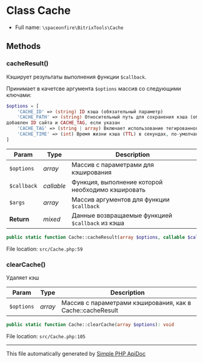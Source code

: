 # Class Cache

-   Full name: `\spaceonfire\BitrixTools\Cache`

## Methods

### cacheResult()

Кэширует результаты выполнения функции `$callback`.

Принимает в качетсве аргумента `$options` массив со следующими ключами:

```php
$options = [
    'CACHE_ID' => (string) ID кэша (обязательный параметр)
    'CACHE_PATH' => (string) Относительный путь для сохранения кэша (обязательный параметр). Будет автоматически
добавлен ID сайта и CACHE_TAG, если указан
    'CACHE_TAG' => (string | array) Включает использование тегированного кэша с переданным тэгом/тэгами
    'CACHE_TIME' => (int) Время жизни кэша (TTL) в секундах, по-умолчанию 36000000
]
```

| Param       | Type       | Description                                       |
| ----------- | ---------- | ------------------------------------------------- |
| `$options`  | _array_    | Массив с параметрами для кэширования              |
| `$callback` | _callable_ | Функция, выполнение которой необходимо кэшировать |
| `$args`     | _array_    | Массив аргументов для функции `$callback`         |
| **Return**  | _mixed_    | Данные возвращаемые функцией `$callback` из кэша  |

```php
public static function Cache::cacheResult(array $options, callable $callback, mixed $args = []): mixed
```

File location: `src/Cache.php:59`

### clearCache()

Удаляет кэш

| Param      | Type    | Description                                                |
| ---------- | ------- | ---------------------------------------------------------- |
| `$options` | _array_ | Массив с параметрами кэширования, как в Cache::cacheResult |

```php
public static function Cache::clearCache(array $options): void
```

File location: `src/Cache.php:105`

---

This file automatically generated by [Simple PHP ApiDoc](https://github.com/spaceonfire/simple-php-apidoc)

